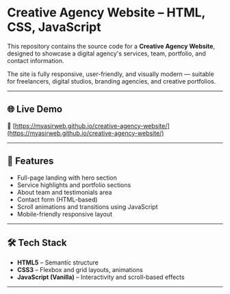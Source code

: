 # Creative Agency Website – HTML, CSS, JavaScript

This repository contains the source code for a **Creative Agency Website**, designed to showcase a digital agency's services, team, portfolio, and contact information.

The site is fully responsive, user-friendly, and visually modern — suitable for freelancers, digital studios, branding agencies, and creative portfolios.

---

## 🌐 Live Demo

🔗 [https://myasirweb.github.io/creative-agency-website/](https://myasirweb.github.io/creative-agency-website/)

---

## 🎨 Features

- Full-page landing with hero section
- Service highlights and portfolio sections
- About team and testimonials area
- Contact form (HTML-based)
- Scroll animations and transitions using JavaScript
- Mobile-friendly responsive layout

---

## 🛠️ Tech Stack

- **HTML5** – Semantic structure
- **CSS3** – Flexbox and grid layouts, animations
- **JavaScript (Vanilla)** – Interactivity and scroll-based effects

---

